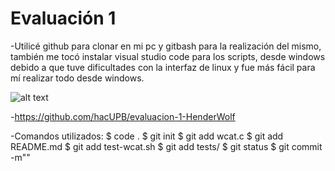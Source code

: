 <h1> Evaluación 1 </h1>

-Utilicé github para clonar en mi pc y gitbash para la realización del mismo, también me tocó instalar visual studio code para los scripts, desde windows debido a que tuve dificultades con la interfaz de linux y fue más fácil para mí realizar todo desde windows.

![alt text](https://i.imgur.com/uoUAUAR.jpeg)

-https://github.com/hacUPB/evaluacion-1-HenderWolf

-Comandos utilizados: 
$ code .
$ git init
$ git add wcat.c
$ git add README.md
$ git add test-wcat.sh
$ git add tests/
$ git status
$ git commit -m""
